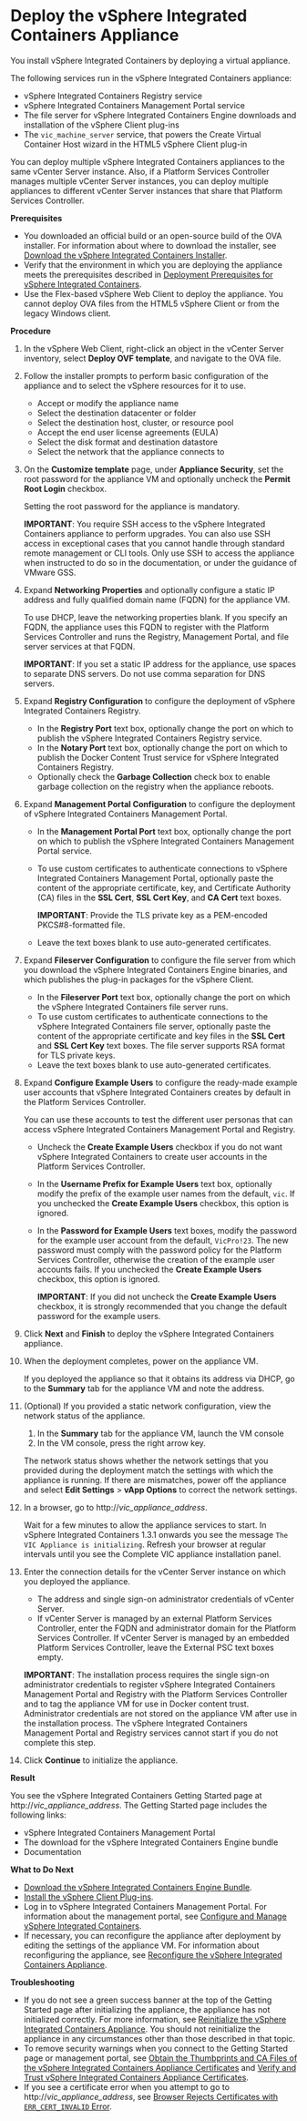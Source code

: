 # Deploy the vSphere Integrated Containers Appliance #

You install vSphere Integrated Containers by deploying a virtual appliance. 

The following services run in the vSphere Integrated Containers appliance:

- vSphere Integrated Containers Registry service
- vSphere Integrated Containers Management Portal service
- The file server for vSphere Integrated Containers Engine downloads and installation of the vSphere Client plug-ins
- The `vic_machine_server` service, that powers the Create Virtual Container Host wizard in the HTML5 vSphere Client plug-in

You can deploy multiple vSphere Integrated Containers appliances to the same vCenter Server instance. Also, if a Platform Services Controller manages multiple vCenter Server instances, you can deploy multiple appliances to different vCenter Server instances that share that Platform Services Controller.

**Prerequisites**

- You downloaded an official build or an open-source build of the OVA installer. For information about where to download the installer, see [Download the vSphere Integrated Containers Installer](download_vic.md).
- Verify that the environment in which you are deploying the appliance meets the prerequisites described in [Deployment Prerequisites for vSphere Integrated Containers](vic_installation_prereqs.md).
- Use the Flex-based vSphere Web Client to deploy the appliance. You cannot deploy OVA files from the HTML5 vSphere Client or from the legacy Windows client.

**Procedure**

1. In the vSphere Web Client, right-click an object in the vCenter Server inventory, select **Deploy OVF template**, and navigate to the OVA file.
2. Follow the installer prompts to perform basic configuration of the appliance and to select the vSphere resources for it to use. 

    - Accept or modify the appliance name
    - Select the destination datacenter or folder
    - Select the destination host, cluster, or resource pool
    - Accept the end user license agreements (EULA)
    - Select the disk format and destination datastore
    - Select the network that the appliance connects to

3. On the **Customize template** page, under **Appliance Security**, set the root password for the appliance VM and optionally uncheck the **Permit Root Login** checkbox. 

    Setting the root password for the appliance is mandatory. 

    **IMPORTANT**: You require SSH access to the vSphere Integrated Containers appliance to perform upgrades. You can also use SSH access in exceptional cases that you cannot handle through standard remote management or CLI tools. Only use SSH to access the appliance when instructed to do so in the documentation, or under the guidance of VMware GSS.

5. Expand **Networking Properties** and optionally configure a static IP address and fully qualified domain name (FQDN) for the appliance VM. 

    To use DHCP, leave the networking properties blank. If you specify an FQDN, the appliance uses this FQDN to register with the Platform Services Controller and runs the Registry, Management Portal, and file server services at that FQDN.

    **IMPORTANT**: If you set a static IP address for the appliance, use spaces to separate DNS servers. Do not use comma separation for DNS servers. 

6. Expand **Registry Configuration** to configure the deployment of vSphere Integrated Containers Registry. 

    - In the **Registry Port** text box, optionally change the port on which to publish the vSphere Integrated Containers Registry service.
    - In the **Notary Port** text box, optionally change the port on which to publish the Docker Content Trust service for vSphere Integrated Containers Registry.
    - Optionally check the **Garbage Collection** check box to enable garbage collection on the registry when the appliance reboots. 

7. Expand **Management Portal Configuration** to configure the deployment of vSphere Integrated Containers Management Portal. 

    - In the **Management Portal Port** text box, optionally change the port on which to publish the vSphere Integrated Containers Management Portal service.
    - To use custom certificates to authenticate connections to vSphere Integrated Containers Management Portal, optionally paste the content of the appropriate certificate, key, and Certificate Authority (CA) files in the **SSL Cert**, **SSL Cert Key**, and **CA Cert** text boxes. 

        **IMPORTANT**: Provide the TLS private key as a PEM-encoded PKCS#8-formatted file.

    - Leave the text boxes blank to use auto-generated certificates.
7. Expand **Fileserver Configuration** to configure the file server from which you download the vSphere Integrated Containers Engine binaries, and which publishes the plug-in packages for the vSphere Client. 

   - In the **Fileserver Port** text box, optionally change the port on which the vSphere Integrated Containers file server runs.
   - To use custom certificates to authenticate connections to the vSphere Integrated Containers file server, optionally paste the content of the appropriate certificate and key files in the **SSL Cert** and **SSL Cert Key** text boxes. The file server supports RSA format for TLS private keys. 
   - Leave the text boxes blank to use auto-generated certificates.    
8. Expand **Configure Example Users** to configure the ready-made  example user accounts that vSphere Integrated Containers creates by default in the Platform Services Controller.
    
     You can use these accounts to test the different user personas that can access vSphere Integrated Containers Management Portal and Registry.

    - Uncheck the **Create Example Users** checkbox if you do not want vSphere Integrated Containers to create user accounts in the Platform Services Controller.
    - In the **Username Prefix for Example Users** text box, optionally modify the prefix of the example user names from the default, `vic`. If you unchecked the **Create Example Users** checkbox, this option is ignored.
    - In the **Password for Example Users** text boxes, modify the password for the example user account from the default, `VicPro!23`. The new password must comply with the password policy for the Platform Services Controller, otherwise the creation of the example user accounts fails. If you unchecked the **Create Example Users** checkbox, this option is ignored. 

        **IMPORTANT**: If you did not uncheck the **Create Example Users** checkbox, it is strongly recommended that you change the default password for the example users.
8. Click **Next** and **Finish** to deploy the vSphere Integrated Containers appliance.
9. When the deployment completes, power on the appliance VM.

    If you deployed the appliance so that it obtains its address via DHCP, go to the **Summary** tab for the appliance VM and note the address.

10. (Optional) If you provided a static network configuration, view the network status of the appliance.

    1. In the **Summary** tab for the appliance VM, launch the VM console
    2. In the VM console, press the right arrow key. 

    The network status shows whether the network settings that you provided during the deployment match the settings with which the appliance is running. If there are mismatches, power off the appliance and select **Edit Settings** > **vApp Options** to correct the network settings.
    
11. In a browser, go to http://<i>vic_appliance_address</i>.

    Wait for a few minutes to allow the appliance services to start. In vSphere Integrated Containers 1.3.1 onwards you see the message `The VIC Appliance is initializing`. Refresh your browser at regular intervals until you see the Complete VIC appliance installation panel.

12. Enter the connection details for the vCenter Server instance on which you deployed the appliance.

     - The address and single sign-on administrator credentials of vCenter Server.
     - If vCenter Server is managed by an external Platform Services Controller, enter the FQDN and administrator domain for the Platform Services Controller. If vCenter Server is managed by an embedded Platform Services Controller, leave the External PSC text boxes empty.

    **IMPORTANT**: The installation process requires the single sign-on administrator credentials to register vSphere Integrated Containers Management Portal and Registry with the Platform Services Controller and to tag the appliance VM for use in Docker content trust. Administrator credentials are not stored on the appliance VM after use in the installation process. The vSphere Integrated Containers Management Portal and Registry services cannot start if you do not complete this step.

12. Click **Continue** to initialize the appliance.

**Result**

You see the vSphere Integrated Containers Getting Started page at http://<i>vic_appliance_address</i>. The Getting Started page includes the following links: 

- vSphere Integrated Containers Management Portal
- The download for the vSphere Integrated Containers Engine bundle
- Documentation

**What to Do Next**

- [Download the vSphere Integrated Containers Engine Bundle](vic_engine_bundle.md).
- [Install the vSphere Client Plug-ins](install_vic_plugin.md).
- Log in to vSphere Integrated Containers Management Portal. For information about the management portal, see [Configure and Manage vSphere Integrated Containers](../vic_cloud_admin/).      
- If necessary, you can reconfigure the appliance after deployment by editing the settings of the appliance VM. For information about reconfiguring the appliance, see [Reconfigure the vSphere Integrated Containers Appliance](reconfigure_appliance.md).   

**Troubleshooting**

- If you do not see a green success banner at the top of the Getting Started page after initializing the appliance, the appliance has not initialized correctly. For more information, see [Reinitialize the vSphere Integrated Containers Appliance](reinitialize_appliance.md). You should not reinitialize the appliance in any circumstances other than those described in that topic.
- To remove security warnings when you connect to the Getting Started page or management portal, see [Obtain the Thumbprints and CA Files of the vSphere Integrated Containers Appliance Certificates](obtain_appliance_certs.md) and [Verify and Trust vSphere Integrated Containers Appliance Certificates](../vic_cloud_admin/trust_vic_certs.md).
- If you see a certificate error when you attempt to go to http://<i>vic_appliance_address</i>, see [Browser Rejects Certificates with `ERR_CERT_INVALID` Error](ts_cert_error.md).
